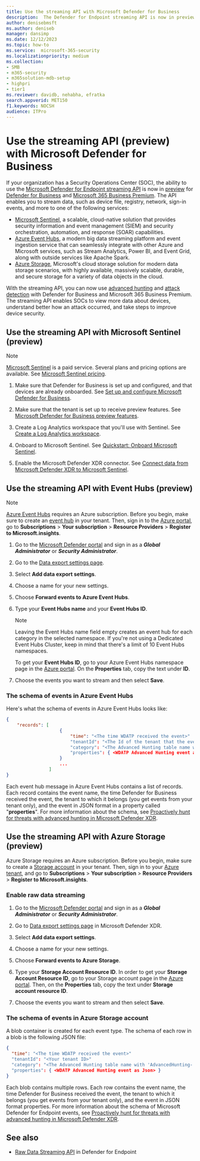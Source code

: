 ```yaml
---
title: Use the streaming API with Microsoft Defender for Business            
description:  The Defender for Endpoint streaming API is now in preview for Defender for Business and Microsoft 365 Business Premium. Stream of device file, registry, network, sign-in events, and other data to Azure Event Hub, Azure Storage, and Microsoft Sentinel to support advanced hunting and attack detection.       
author: denisebmsft
ms.author: deniseb
manager: dansimp 
ms.date: 12/12/2023
ms.topic: how-to
ms.service:  microsoft-365-security
ms.localizationpriority: medium 
ms.collection: 
- SMB
- m365-security
- m365solution-mdb-setup
- highpri
- tier1
ms.reviewer: davidb, nehabha, efratka
search.appverid: MET150 
f1.keywords: NOCSH 
audience: ITPro
---
```


# Use the streaming API (preview) with Microsoft Defender for Business

If your organization has a Security Operations Center (SOC), the ability to use the [Microsoft Defender for Endpoint streaming API](../defender-endpoint/raw-data-export.md) is now in [preview](mdb-preview.md) for [Defender for Business](mdb-overview.md) and [Microsoft 365 Business Premium](../../business-premium/m365bp-overview.md). The API enables you to stream data, such as device file, registry, network, sign-in events, and more to one of the following services:

- [Microsoft Sentinel](#use-the-streaming-api-with-microsoft-sentinel-preview), a scalable, cloud-native solution that provides security information and event management (SIEM) and security orchestration, automation, and response (SOAR) capabilities. 
- [Azure Event Hubs](#use-the-streaming-api-with-event-hubs-preview), a modern big data streaming platform and event ingestion service that can seamlessly integrate with other Azure and Microsoft services, such as Stream Analytics, Power BI, and Event Grid, along with outside services like Apache Spark.
- [Azure Storage](/azure/storage/common/storage-introduction), Microsoft's cloud storage solution for modern data storage scenarios, with highly available, massively scalable, durable, and secure storage for a variety of data objects in the cloud. 

With the streaming API, you can now use [advanced hunting](../defender/advanced-hunting-overview.md) and [attack detection](../defender-endpoint/overview-endpoint-detection-response.md) with Defender for Business and Microsoft 365 Business Premium. The streaming API enables SOCs to view more data about devices, understand better how an attack occurred, and take steps to improve device security.

## Use the streaming API with Microsoft Sentinel (preview)

> [!NOTE]
> [Microsoft Sentinel](/azure/sentinel/overview) is a paid service. Several plans and pricing options are available. See [Microsoft Sentinel pricing](https://azure.microsoft.com/pricing/details/microsoft-sentinel/).

1. Make sure that Defender for Business is set up and configured, and that devices are already onboarded. See [Set up and configure Microsoft Defender for Business](mdb-setup-configuration.md).

2. Make sure that the tenant is set up to receive preview features. See [Microsoft Defender for Business preview features](mdb-preview.md).

3. Create a Log Analytics workspace that you'll use with Sentinel. See [Create a Log Analytics workspace](/azure/azure-monitor/logs/quick-create-workspace?tabs=azure-portal).

4. Onboard to Microsoft Sentinel. See [Quickstart: Onboard Microsoft Sentinel](/azure/sentinel/quickstart-onboard).

5. Enable the Microsoft Defender XDR connector. See [Connect data from Microsoft Defender XDR to Microsoft Sentinel](/azure/sentinel/connect-microsoft-365-defender?tabs=MDE).


## Use the streaming API with Event Hubs (preview)

> [!NOTE]
> [Azure Event Hubs](/azure/event-hubs/event-hubs-about) requires an Azure subscription. Before you begin, make sure to create an [event hub](/azure/event-hubs/) in your tenant. Then, sign in to the [Azure portal](https://ms.portal.azure.com/), go to **Subscriptions** > **Your subscription** > **Resource Providers** > **Register to Microsoft.insights**.
> 

1. Go to the [Microsoft Defender portal](https://security.microsoft.com) and sign in as a ***Global Administrator*** or ***Security Administrator***.

2. Go to the [Data export settings page](https://security.microsoft.com/interoperability/dataexport).

3. Select **Add data export settings**.

4. Choose a name for your new settings.

5. Choose **Forward events to Azure Event Hubs**.

6. Type your **Event Hubs name** and your **Event Hubs ID**.

   > [!NOTE]
   > Leaving the Event Hubs name field empty creates an event hub for each category in the selected namespace. If you're not using a Dedicated Event Hubs Cluster, keep in mind that there's a limit of 10 Event Hubs namespaces.

   To get your **Event Hubs ID**, go to your Azure Event Hubs namespace page in the [Azure portal](https://ms.portal.azure.com/). On the **Properties** tab, copy the text under **ID**.

7. Choose the events you want to stream and then select **Save**.

### The schema of events in Azure Event Hubs

Here's what the schema of events in Azure Event Hubs looks like:

```json
{
    "records": [
                    {
                        "time": "<The time WDATP received the event>"
                        "tenantId": "<The Id of the tenant that the event belongs to>"
                        "category": "<The Advanced Hunting table name with 'AdvancedHunting-' prefix>"
                        "properties": { <WDATP Advanced Hunting event as Json> }
                    }
                    ...
                ]
}
```

Each event hub message in Azure Event Hubs contains a list of records. Each record contains the event name, the time Defender for Business received the event, the tenant to which it belongs (you get events from your tenant only), and the event in JSON format in a property called "**properties**". For more information about the schema, see [Proactively hunt for threats with advanced hunting in Microsoft Defender XDR](../defender/advanced-hunting-overview.md).

## Use the streaming API with Azure Storage (preview)

Azure Storage requires an Azure subscription. Before you begin, make sure to create a [Storage account](/azure/storage/common/storage-account-overview) in your tenant. Then, sign in to your [Azure tenant](https://ms.portal.azure.com/), and go to **Subscriptions** > **Your subscription** > **Resource Providers** > **Register to Microsoft.insights**.

### Enable raw data streaming

1. Go to the [Microsoft Defender portal](https://security.microsoft.com) and sign in as a ***Global Administrator*** or ***Security Administrator***.

2. Go to [Data export settings page](https://security.microsoft.com/settings/mtp_settings/raw_data_export) in Microsoft Defender XDR.

3. Select **Add data export settings**.

4. Choose a name for your new settings.

5. Choose **Forward events to Azure Storage**.

6. Type your **Storage Account Resource ID**. In order to get your **Storage Account Resource ID**, go to your Storage account page in the [Azure portal](https://ms.portal.azure.com/). Then, on the **Properties** tab, copy the text under **Storage account resource ID**.

7. Choose the events you want to stream and then select **Save**.

### The schema of events in Azure Storage account

A blob container is created for each event type. The schema of each row in a blob is the following JSON file:

  ```json
  {
    "time": "<The time WDATP received the event>"
    "tenantId": "<Your tenant ID>"
    "category": "<The Advanced Hunting table name with 'AdvancedHunting-' prefix>"
    "properties": { <WDATP Advanced Hunting event as Json> }
  }
  ```

Each blob contains multiple rows. Each row contains the event name, the time Defender for Business received the event, the tenant to which it belongs (you get events from your tenant only), and the event in JSON format properties. For more information about the schema of Microsoft Defender for Endpoint events, see [Proactively hunt for threats with advanced hunting in Microsoft Defender XDR](../defender/advanced-hunting-overview.md).

## See also

- [Raw Data Streaming API](../defender-endpoint/raw-data-export.md) in Defender for Endpoint

